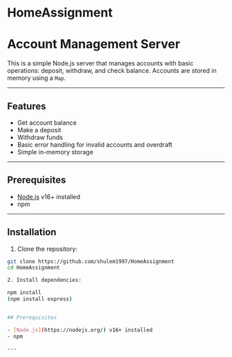 # HomeAssignment

# Account Management Server

This is a simple Node.js server that manages accounts with basic operations: deposit, withdraw, and check balance. Accounts are stored in memory using a `Map`.

---

## Features

- Get account balance
- Make a deposit
- Withdraw funds
- Basic error handling for invalid accounts and overdraft
- Simple in-memory storage

---

## Prerequisites

- [Node.js](https://nodejs.org/) v16+ installed
- npm

---

## Installation

1. Clone the repository:

```bash
git clone https://github.com/shulem1997/HomeAssignment
cd HomeAssignment

2. Install dependencies:

npm install
(npm install express)


## Prerequisites

- [Node.js](https://nodejs.org/) v16+ installed
- npm

---

